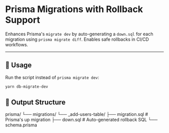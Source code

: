 # Prisma Migrations with Rollback Support

Enhances Prisma's `migrate dev` by auto-generating a `down.sql` for each migration using `prisma migrate diff`. Enables safe rollbacks in CI/CD workflows.

---

## 🚀 Usage

Run the script instead of `prisma migrate dev`:

```bash
yarn db-migrate-dev

```

## 📁 Output Structure

prisma/
  └── migrations/
      └── <timestamp>_add-users-table/
          ├── migration.sql      # Prisma's up migration
          ├── down.sql           # Auto-generated rollback SQL
          └── schema.prisma
